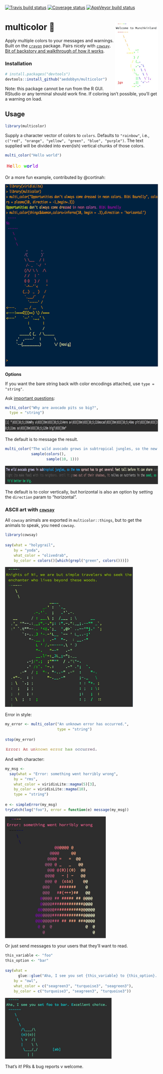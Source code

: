 
[![Travis build
status](https://travis-ci.org/aedobbyn/multicolor.svg?branch=master)](https://travis-ci.org/aedobbyn/multicolor)
[![Coverage
status](https://codecov.io/gh/aedobbyn/multicolor/branch/master/graph/badge.svg)](https://codecov.io/github/aedobbyn/multicolor?branch=master)
[![AppVeyor build
status](https://ci.appveyor.com/api/projects/status/github/aedobbyn/multicolor?branch=master&svg=true)](https://ci.appveyor.com/project/aedobbyn/multicolor)

# multicolor 🎨 <img src="./man/img/egret.jpg" alt="egret" height="225px" align="right">

Apply multiple colors to your messages and warnings. Built on the
[`crayon`](https://github.com/r-lib/crayon) package. Pairs nicely with
[`cowsay`](https://github.com/sckott/cowsay). [Bit of backstory and
walkthrough of how it
works](https://dobb.ae/2018/07/19/how-does-multicolor-actually-work/).

### Installation

``` r
# install.packages("devtools")
devtools::install_github("aedobbyn/multicolor")
```

Note: this package cannot be run from the R GUI. RStudio or any terminal
should work fine. If coloring isn’t possible, you’ll get a warning on
load.

## Usage

``` r
library(multicolor)
```

Supply a character vector of colors to `colors`. Defaults to
`"rainbow"`, i.e., `c("red", "orange", "yellow", "green", "blue",
"purple")`. The text supplied will be divided into even(ish) vertical
chunks of those colors.

``` r
multi_color("Hello world")
```

<p align="left">

<img src="./man/img/hello_world.jpg" alt="hello_world" height="25px">

</p>

Or a more fun example, contributed by @cortinah:

<p align="left">

<img src="./man/img/plasma_daemon.png" alt="hello_world" height="600px">

</p>

**Options**

If you want the bare string back with color encodings attached, use
`type = "string"`.

Ask [important questions](https://youtu.be/B759dzymyoc?t=14s):

``` r
multi_color("Why are avocado pits so big?",
  type = "string")
```

<p align="center">

<img src="./man/img/avocado_q.jpg" alt="avocado_q" height="40px">

</p>

The default is to message the
result.

``` r
multi_color("The wild avocado grows in subtropical jungles, so the new sprout has to get several feet tall before it can share sunlight (to make food) with its neighbors. Until it grows out of their shadows, it relies on nutrients in the seed, so it'd better be big.",
            sample(colors(), 
                   sample(10, 1)))
```

<p align="center">

<img src="./man/img/avocado_a.jpg" alt="avocado_a" height="60px">

</p>

The default is to color vertically, but horizontal is also an option by
setting the `direction` param to “horizontal”.

### ASCII art with [`cowsay`](https://github.com/sckott/cowsay)

All `cowsay` animals are exported in `multicolor::things`, but to get
the animals to speak, you need `cowsay`.

``` r
library(cowsay)

say(what = "holygrail", 
    by = "yoda",
    what_color = "olivedrab",
    by_color = colors()[which(grepl("green", colors()))])
```

<p align="left">

<img src="./man/img/yoda.jpg" alt="yoda" height="460px">

</p>

Error in style:

``` r
my_error <- multi_color("An unknown error has occurred.", 
                        type = "string")

stop(my_error)
```

<p align="left">

<img src="./man/img/err.jpg" alt="error" height="17px">

</p>

And with character:

``` r
my_msg <- 
  say(what = "Error: something went horribly wrong",
    by = "rms",
    what_color = viridisLite::magma(5)[3],
    by_color = viridisLite::magma(10),
    type = "string")

e <- simpleError(my_msg)
tryCatch(log("foo"), error = function(e) message(my_msg))
```

<p align="left">

<img src="./man/img/rms_error.jpg" alt="rms" height="400px">

</p>

Or just send messages to your users that they’ll want to read.

``` r
this_variable <- "foo"
this_option <- "bar"

say(what = 
      glue::glue("Aha, I see you set {this_variable} to {this_option}. Excellent choice."),
    by = "owl",
    what_color = c("seagreen3", "turquoise3", "seagreen3"),
    by_color = c("turquoise3", "seagreen3", "turquoise3"))
```

<p align="left">

<img src="./man/img/foo_to_bar.jpg" alt="foo_to_bar" height="200px">

</p>

That’s it\! PRs & bug reports v welcome.
